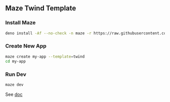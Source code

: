 ## Maze Twind Template

### Install Maze

```bash
deno install -Af --no-check -n maze -r https://raw.githubusercontent.com/herudi/maze/dev-0.0.8/cli.ts
```

### Create New App

```bash
maze create my-app --template=twind
cd my-app
```

### Run Dev

```bash
maze dev
```

See [doc](https://github.com/herudi/maze/blob/master/docs/cli.md)
